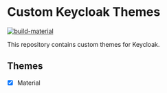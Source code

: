 # Custom Keycloak Themes

[![build-material](https://github.com/zcubbs/keycloak-themes/actions/workflows/material.yml/badge.svg)](https://github.com/zcubbs/keycloak-themes/actions/workflows/material.yml)

This repository contains custom themes for Keycloak.

## Themes

- [x] Material
